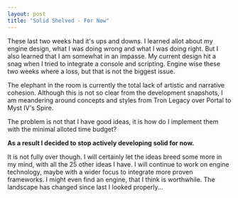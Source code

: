 ```yaml
---
layout: post
title: "Solid Shelved - For Now"
---
```


These last two weeks had it's ups and downs. I learned allot about my engine
design, what I was doing wrong and what I was doing right. But I also learned 
that I am somewhat in an impasse. My current design hit a snag when I tried to
integrate a console and scripting. Engine wise these two weeks where a loss, but
that is not the biggest issue.

The elephant in the room is currently the total lack of artistic and narrative 
cohesion. Although this is not so clear from the development snapshots, I am 
meandering around concepts and styles from Tron Legacy over Portal to 
Myst IV's Spire.

The problem is not that I have good ideas, it is how do I implement them with 
the minimal alloted time budget?

**As a result I decided to stop actively developing solid for now.**

It is not fully over though. I will certainly let the ideas breed some more in 
my mind, with all the 25 other ideas I have. I will continue to work on engine 
technology, maybe with a wider focus to integrate more proven frameworks. I 
might even find an engine, that I think is worthwhile. The landscape has changed
since last I looked properly...